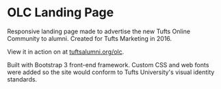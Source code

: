 # OLC Landing Page

Responsive landing page made to advertise the new Tufts Online Community to alumni. Created for Tufts Marketing in 2016.

View it in action on at [tuftsalumni.org/olc](http://tuftsalumni.org/olc).

Built with Bootstrap 3 front-end framework. Custom CSS and web fonts were added so the site would conform to Tufts University's visual identity standards.
